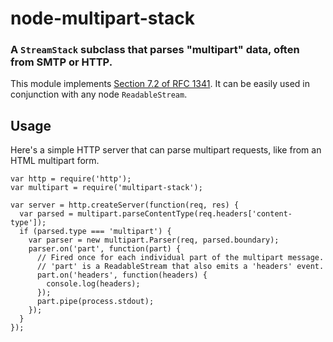 node-multipart-stack
====================
### A `StreamStack` subclass that parses "multipart" data, often from SMTP or HTTP.


This module implements [Section 7.2 of RFC 1341][rfc1341]. It can be easily used
in conjunction with any node `ReadableStream`.


Usage
-----

Here's a simple HTTP server that can parse multipart requests, like from an HTML
multipart form.

    var http = require('http');
    var multipart = require('multipart-stack');

    var server = http.createServer(function(req, res) {
      var parsed = multipart.parseContentType(req.headers['content-type']);
      if (parsed.type === 'multipart') {
        var parser = new multipart.Parser(req, parsed.boundary);
        parser.on('part', function(part) {
          // Fired once for each individual part of the multipart message.
          // 'part' is a ReadableStream that also emits a 'headers' event.
          part.on('headers', function(headers) {
            console.log(headers);
          });
          part.pipe(process.stdout);
        });
      }
    });

[Node]: http://nodejs.org
[rfc1341]: http://www.w3.org/Protocols/rfc1341/7_2_Multipart.html
